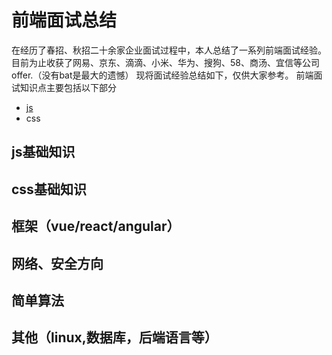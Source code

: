 #  前端面试总结
在经历了春招、秋招二十余家企业面试过程中，本人总结了一系列前端面试经验。目前为止收获了网易、京东、滴滴、小米、华为、搜狗、58、商汤、宜信等公司offer.（没有bat是最大的遗憾）
现将面试经验总结如下，仅供大家参考。
前端面试知识点主要包括以下部分
- [js](#js)
- css

## js基础知识<div id="js"></div>
## css基础知识
## 框架（vue/react/angular）
## 网络、安全方向
## 简单算法
## 其他（linux,数据库，后端语言等）

